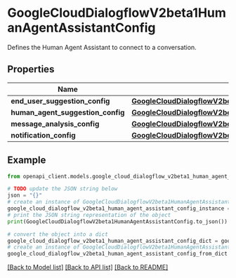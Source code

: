 # GoogleCloudDialogflowV2beta1HumanAgentAssistantConfig

Defines the Human Agent Assistant to connect to a conversation.

## Properties

Name | Type | Description | Notes
------------ | ------------- | ------------- | -------------
**end_user_suggestion_config** | [**GoogleCloudDialogflowV2beta1HumanAgentAssistantConfigSuggestionConfig**](GoogleCloudDialogflowV2beta1HumanAgentAssistantConfigSuggestionConfig.md) |  | [optional] 
**human_agent_suggestion_config** | [**GoogleCloudDialogflowV2beta1HumanAgentAssistantConfigSuggestionConfig**](GoogleCloudDialogflowV2beta1HumanAgentAssistantConfigSuggestionConfig.md) |  | [optional] 
**message_analysis_config** | [**GoogleCloudDialogflowV2beta1HumanAgentAssistantConfigMessageAnalysisConfig**](GoogleCloudDialogflowV2beta1HumanAgentAssistantConfigMessageAnalysisConfig.md) |  | [optional] 
**notification_config** | [**GoogleCloudDialogflowV2beta1NotificationConfig**](GoogleCloudDialogflowV2beta1NotificationConfig.md) |  | [optional] 

## Example

```python
from openapi_client.models.google_cloud_dialogflow_v2beta1_human_agent_assistant_config import GoogleCloudDialogflowV2beta1HumanAgentAssistantConfig

# TODO update the JSON string below
json = "{}"
# create an instance of GoogleCloudDialogflowV2beta1HumanAgentAssistantConfig from a JSON string
google_cloud_dialogflow_v2beta1_human_agent_assistant_config_instance = GoogleCloudDialogflowV2beta1HumanAgentAssistantConfig.from_json(json)
# print the JSON string representation of the object
print(GoogleCloudDialogflowV2beta1HumanAgentAssistantConfig.to_json())

# convert the object into a dict
google_cloud_dialogflow_v2beta1_human_agent_assistant_config_dict = google_cloud_dialogflow_v2beta1_human_agent_assistant_config_instance.to_dict()
# create an instance of GoogleCloudDialogflowV2beta1HumanAgentAssistantConfig from a dict
google_cloud_dialogflow_v2beta1_human_agent_assistant_config_from_dict = GoogleCloudDialogflowV2beta1HumanAgentAssistantConfig.from_dict(google_cloud_dialogflow_v2beta1_human_agent_assistant_config_dict)
```
[[Back to Model list]](../README.md#documentation-for-models) [[Back to API list]](../README.md#documentation-for-api-endpoints) [[Back to README]](../README.md)


